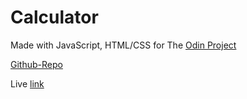 # Calculator

Made with JavaScript, HTML/CSS for The [Odin Project](https://www.theodinproject.com/lessons/foundations-calculator)

[Github-Repo](https://github.com/CodeLikeAGirl29/js-calculator)

Live [link](https://codelikeagirl29.github.io/js-calculator/)